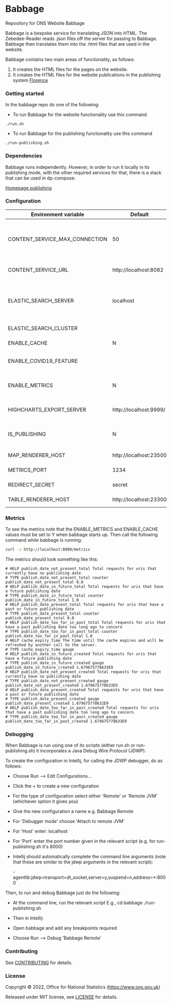Babbage
========

Repository for ONS Website Babbage

Babbage is a bespoke service for translating JSON into HTML. The Zebedee-Reader reads .json files off the server for passing to Babbage. Babbage then translates them into the .html files that are used in the website.

Babbage contains two main areas of functionality, as follows:

1. It creates the HTML files for the pages on the website.
2. It creates the HTML files for the website publications in the publishing system [Florence](https://github.com/ONSdigital/florence)

### Getting started

In the babbage repo do one of the following:

* To run Babbage for the website functionality use this command

```shell script
./run.sh
```

* To run Babbage for the publishing functionality use this command

```shell script
./run-publishing.sh
```

### Dependencies

Babbage runs independently. However, in order to run it locally in its publishing mode, with the other required services for that, there is a stack that can be used in dp-compose:

[Homepage publishing](https://github.com/ONSdigital/dp-compose/tree/main/v2/stacks#homepage-publishing)

### Configuration

| Environment variable          | Default                | Description
| ------------------------------| -----------------------|-------------------------------------------------------------
| CONTENT_SERVICE_MAX_CONNECTION| 50                     | The maximum number of connections Babbage can make to the content service
| CONTENT_SERVICE_URL           | http://localhost:8082  | The URL to the content service (zebedee)
| ELASTIC_SEARCH_SERVER         | localhost              | The elastic search host and port (The http:// scheme prefix is added programmatically)
| ELASTIC_SEARCH_CLUSTER        |                        | The elastic search cluster
| ENABLE_CACHE                  | N                      | Switch to use (or not) the cache
| ENABLE_COVID19_FEATURE        |                        | Switch to use (or not) the covid feature
| ENABLE_METRICS                | N                      | Switch to collect (or not) metrics about cache expiry times
| HIGHCHARTS_EXPORT_SERVER      | http://localhost:9999/ | The URL to the highcharts export server
| IS_PUBLISHING                 | N                      | Switch to use (or not) the publishing functionality
| MAP_RENDERER_HOST             | http://localhost:23500 | The URL to the map renderer
| METRICS_PORT                  | 1234                   | The port for the metrics URL
| REDIRECT_SECRET               | secret                 | The code for the redirect
| TABLE_RENDERER_HOST           | http://localhost:23300 | The URL to the table renderer

### Metrics

To see the metrics note that the ENABLE_METRICS and ENABLE_CACHE values must be set to Y when babbage starts up. Then call the following command while babbage is running:

```bash
curl -s http://localhost:8090/metrics
```

The metrics should look something like this:

```shell
# HELP publish_date_not_present_total Total requests for uris that currently have no publishing date
# TYPE publish_date_not_present_total counter
publish_date_not_present_total 0.0
# HELP publish_date_in_future_total Total requests for uris that have a future publishing date
# TYPE publish_date_in_future_total counter
publish_date_in_future_total 1.0
# HELP publish_date_present_total Total requests for uris that have a past or future publishing date
# TYPE publish_date_present_total counter
publish_date_present_total 0.0
# HELP publish_date_too_far_in_past_total Total requests for uris that have a past publishing date too long ago to concern
# TYPE publish_date_too_far_in_past_total counter
publish_date_too_far_in_past_total 1.0
# HELP cache_expiry_time The time until the cache expires and will be refreshed by another call to the server.
# TYPE cache_expiry_time gauge
# HELP publish_date_in_future_created Total requests for uris that have a future publishing date
# TYPE publish_date_in_future_created gauge
publish_date_in_future_created 1.679675778633E9
# HELP publish_date_not_present_created Total requests for uris that currently have no publishing date
# TYPE publish_date_not_present_created gauge
publish_date_not_present_created 1.679675778633E9
# HELP publish_date_present_created Total requests for uris that have a past or future publishing date
# TYPE publish_date_present_created gauge
publish_date_present_created 1.679675778632E9
# HELP publish_date_too_far_in_past_created Total requests for uris that have a past publishing date too long ago to concern
# TYPE publish_date_too_far_in_past_created gauge
publish_date_too_far_in_past_created 1.679675778633E9
```

### Debugging

When Babbage is run using one of its scripts (either run.sh or run-publishing.sh) it incorporates a Java Debug Wire Protocol (JDWP).

To create the configuration in Intellij, for calling the JDWP debugger, do as follows:

- Choose Run --> Edit Configurations...
- Click the + to create a new configuration
- For the type of configuration select either 'Remote' or 'Remote JVM' (whichever option it gives you)
- Give the new configuration a name e.g. Babbage Remote
- For 'Debugger mode' choose 'Attach to remote JVM'
- For 'Host' enter: localhost
- For 'Port' enter the port number given in the relevant script (e.g. for run-publishing.sh it's 8000)
- Intellij should automatically complete the command line arguments (note that these are similar to the jdwp arguments in the relevant script):

  -agentlib:jdwp=transport=dt_socket,server=y,suspend=n,address=*:8000

Then, to run and debug Babbage just do the following:

- At the command line, run the relevant script E.g.,
cd babbage
./run-publishing.sh

- Then in Intellij:
- Open babbage and add any breakpoints required
- Choose Run --> Debug 'Babbage Remote'

### Contributing

See [CONTRIBUTING](CONTRIBUTING.md) for details.

### License

Copyright © 2022, Office for National Statistics (https://www.ons.gov.uk)

Released under MIT license, see [LICENSE](LICENSE.md) for details.